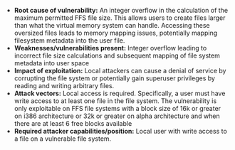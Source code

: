 - **Root cause of vulnerability:** An integer overflow in the calculation of the maximum permitted FFS file size. This allows users to create files larger than what the virtual memory system can handle. Accessing these oversized files leads to memory mapping issues, potentially mapping filesystem metadata into the user file.
- **Weaknesses/vulnerabilities present:** Integer overflow leading to incorrect file size calculations and subsequent mapping of file system metadata into user space
- **Impact of exploitation:** Local attackers can cause a denial of service by corrupting the file system or potentially gain superuser privileges by reading and writing arbitrary files.
- **Attack vectors:** Local access is required. Specifically, a user must have write access to at least one file in the file system. The vulnerability is only exploitable on FFS file systems with a block size of 16k or greater on i386 architecture or 32k or greater on alpha architecture and when there are at least 6 free blocks available
- **Required attacker capabilities/position:** Local user with write access to a file on a vulnerable file system.